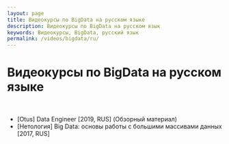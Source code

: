 ```yaml
---
layout: page
title: Видеокурсы по BigData на русском языке
description: Видеокурсы по BigData на русском язык
keywords: Видеокурсы, BigData, русский язык
permalink: /videos/bigdata/ru/
---
```


# Видеокурсы по BigData на русском языке

<br/>

* [Otus] Data Engineer [2019, RUS] (Обзорный материал)
* [Нетология] Big Data: основы работы с большими массивами данных [2017, RUS]